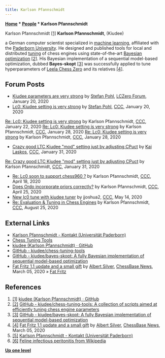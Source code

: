 ```yaml
---
title: Karlson Pfannschmidt
---
```

**[Home](Home "Home") \* [People](People "People") \* Karlson Pfannschmidt**



 [](https://github.com/kiudee) Karlson Pfannschmidt <a id="cite-note-1" href="#cite-ref-1">[1]</a> 
**Karlson Pfannschmidt**, (Kiudee)  

a German computer scientist specialized in [machine learning](Learning "Learning"), affiliated with the [Paderborn University](Paderborn_University "Paderborn University").
He designed and published tools for local and distributed [tuning](Automated_Tuning "Automated Tuning") of chess engines using state-of-the-art [Bayesian optimization](https://en.wikipedia.org/wiki/Bayesian_optimization) <a id="cite-note-2" href="#cite-ref-2">[2]</a>.
His Bayesian implementation of a sequential model-based optimization, dubbed **Bayes-skopt** <a id="cite-note-3" href="#cite-ref-3">[3]</a> was successfully applied to tune hyperparameters of [Leela Chess Zero](Leela_Chess_Zero "Leela Chess Zero") and its relatives <a id="cite-note-4" href="#cite-ref-4">[4]</a>.



## Forum Posts


* [Kiudee parameters are very strong](https://groups.google.com/d/msg/lczero/ngXug9YPgGY/nEq-e9EIEAAJ) by [Stefan Pohl](index.php?title=Stefan_Pohl&action=edit&redlink=1 "Stefan Pohl (page does not exist)"), [LCZero Forum](Computer_Chess_Forums "Computer Chess Forums"), January 20, 2020
* [Lc0: Kiudee setting is very strong](http://www.talkchess.com/forum3/viewtopic.php?f=2&t=72854) by [Stefan Pohl](index.php?title=Stefan_Pohl&action=edit&redlink=1 "Stefan Pohl (page does not exist)"), [CCC](CCC "CCC"), January 20, 2020


 [Re: Lc0: Kiudee setting is very strong](http://www.talkchess.com/forum3/viewtopic.php?f=2&t=72854&start=23) by Karlson Pfannschmidt, [CCC](CCC "CCC"), January 22, 2020
 [Re: Lc0: Kiudee setting is very strong](http://www.talkchess.com/forum3/viewtopic.php?f=2&t=72854&start=33) by Karlson Pfannschmidt, [CCC](CCC "CCC"), January 28, 2020
 [Re: Lc0: Kiudee setting is very strong](http://www.talkchess.com/forum3/viewtopic.php?f=2&t=72854&start=36) by Karlson Pfannschmidt, [CCC](CCC "CCC"), January 28, 2020
* [Crazy good LTC Kiudee "mod" setting just by adjusting CPuct](http://www.talkchess.com/forum3/viewtopic.php?f=2&t=72953) by [Kai Laskos](Kai_Laskos "Kai Laskos"), [CCC](CCC "CCC"), January 31, 2020


 [Re: Crazy good LTC Kiudee "mod" setting just by adjusting CPuct](http://www.talkchess.com/forum3/viewtopic.php?f=2&t=72953&start=10) by Karlson Pfannschmidt, [CCC](CCC "CCC"), January 31, 2020
* [Re: Lc0 soon to support chess960 ?](http://talkchess.com/forum3/viewtopic.php?f=2&t=73684&start=1) by Karlson Pfannschmidt, [CCC](CCC "CCC"), April 18, 2020
* [Does Ordo incorporate priors correctly?](http://www.talkchess.com/forum3/viewtopic.php?f=7&t=73761) by Karlson Pfannschmidt, [CCC](CCC "CCC"), April 25, 2020
* [New lc0 tune with kiudee tuner](http://www.talkchess.com/forum3/viewtopic.php?f=2&t=73927) by jjoshua2, [CCC](CCC "CCC"), May 14, 2020
* [Re: Evaluation & Tuning in Chess Engines](http://www.talkchess.com/forum3/viewtopic.php?f=7&t=74877&start=11) by Karlson Pfannschmidt, [CCC](CCC "CCC"), August 25, 2020


## External Links


* [Karlson Pfannschmidt - Kontakt (Universität Paderborn)](https://www.uni-paderborn.de/person/13472/)
* [Chess Tuning Tools](https://chess-tuning-tools.readthedocs.io/en/latest/)
* [kiudee (Karlson Pfannschmidt) · GitHub](https://github.com/kiudee)
* [GitHub - kiudee/chess-tuning-tools](https://github.com/kiudee/chess-tuning-tools)
* [GitHub - kiudee/bayes-skopt: A fully Bayesian implementation of sequential model-based optimization](https://github.com/kiudee/bayes-skopt)
* [Fat Fritz 1.1 update and a small gift](https://en.chessbase.com/post/fat-fritz-update-and-fat-fritz-jr) by [Albert Silver](Albert_Silver "Albert Silver"), [ChessBase News](ChessBase "ChessBase"), March 05, 2020 » [Fat Fritz](Fat_Fritz "Fat Fritz")


## References


1. <a id="cite-ref-1" href="#cite-note-1">[1]</a> [kiudee (Karlson Pfannschmidt) · GitHub](https://github.com/kiudee)
2. <a id="cite-ref-2" href="#cite-note-2">[2]</a> [GitHub - kiudee/chess-tuning-tools: A collection of scripts aimed at efficiently tuning chess engine parameters](https://github.com/kiudee/chess-tuning-tools)
3. <a id="cite-ref-3" href="#cite-note-3">[3]</a> [GitHub - kiudee/bayes-skopt: A fully Bayesian implementation of sequential model-based optimization](https://github.com/kiudee/bayes-skopt)
4. <a id="cite-ref-4" href="#cite-note-4">[4]</a> [Fat Fritz 1.1 update and a small gift](https://en.chessbase.com/post/fat-fritz-update-and-fat-fritz-jr) by [Albert Silver](Albert_Silver "Albert Silver"), [ChessBase News](ChessBase "ChessBase"), March 05, 2020
5. <a id="cite-ref-5" href="#cite-note-5">[5]</a> [Karlson Pfannschmidt - Kontakt (Universität Paderborn)](https://www.uni-paderborn.de/person/13472/)
6. <a id="cite-ref-6" href="#cite-note-6">[6]</a> [Feline infectious peritonitis from Wikipedia](https://en.wikipedia.org/wiki/Feline_infectious_peritonitis)

**[Up one level](People "People")**







 
